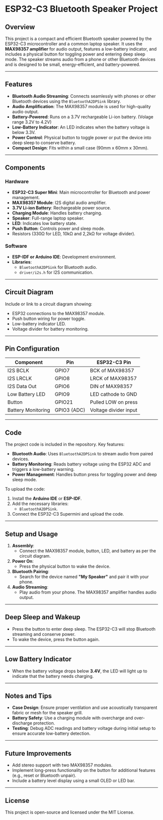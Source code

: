 # ESP32-C3 Bluetooth Speaker Project

## Overview
This project is a compact and efficient Bluetooth speaker powered by the ESP32-C3 microcontroller and a common laptop speaker. It uses the **MAX98357 amplifier** for audio output, features a low-battery indicator, and includes a physical button for toggling power and entering deep sleep mode. The speaker streams audio from a phone or other Bluetooth devices and is designed to be small, energy-efficient, and battery-powered.

---

## Features
- **Bluetooth Audio Streaming**: Connects seamlessly with phones or other Bluetooth devices using the `BluetoothA2DPSink` library.
- **Audio Amplification**: The MAX98357 module is used for high-quality audio output.
- **Battery-Powered**: Runs on a 3.7V rechargeable Li-ion battery. (Volage range 3.2V  to 4.2V)
- **Low-Battery Indicator**: An LED indicates when the battery voltage is below 3.3V.
- **Power Control**: Physical button to toggle power or put the device into deep sleep to conserve battery.
- **Compact Design**: Fits within a small case (90mm x 60mm x 30mm).

---

## Components

### Hardware
- **ESP32-C3 Super Mini**: Main microcontroller for Bluetooth and power management.
- **MAX98357 Module**: I2S digital audio amplifier.
- **3.7V Li-ion Battery**: Rechargeable power source.
- **Charging Module**: Handles battery charging.
- **Speaker**: Full-range laptop speaker.
- **LED**: Indicates low battery state.
- **Push Button**: Controls power and sleep mode.
- Resistors (330Ω for LED, 10kΩ and 2,2kΩ for voltage divider).

### Software
- **ESP-IDF or Arduino IDE**: Development environment.
- **Libraries**:
  - `BluetoothA2DPSink` for Bluetooth audio.
  - `driver/i2s.h` for I2S communication.

---

## Circuit Diagram
Include or link to a circuit diagram showing:
- ESP32 connections to the MAX98357 module.
- Push button wiring for power toggle.
- Low-battery indicator LED.
- Voltage divider for battery monitoring.

---

## Pin Configuration

| **Component**         | **Pin**     | **ESP32-C3 Pin**   |
|------------------------|-------------|--------------------|
| I2S BCLK              | GPIO7       | BCK of MAX98357    |
| I2S LRCLK             | GPIO8       | LRCK of MAX98357   |
| I2S Data Out          | GPIO6       | DIN of MAX98357    |
| Low Battery LED       | GPIO9       | LED cathode to GND |
| Button                | GPIO21      | Pulled LOW on press |
| Battery Monitoring    | GPIO3 (ADC) | Voltage divider input |

---

## Code
The project code is included in the repository. Key features:
- **Bluetooth Audio**: Uses `BluetoothA2DPSink` to stream audio from paired devices.
- **Battery Monitoring**: Reads battery voltage using the ESP32 ADC and triggers a low-battery warning.
- **Power Management**: Handles button press for toggling power and deep sleep mode.

To upload the code:
1. Install the **Arduino IDE** or **ESP-IDF**.
2. Add the necessary libraries:
   - `BluetoothA2DPSink`.
3. Connect the ESP32-C3 Supermini and upload the code.

---

## Setup and Usage

1. **Assembly**:
   - Connect the MAX98357 module, button, LED, and battery as per the circuit diagram.
2. **Power On**:
   - Press the physical button to wake the device.
3. **Bluetooth Pairing**:
   - Search for the device named **"My Speaker"** and pair it with your phone.
4. **Audio Streaming**:
   - Play audio from your phone. The MAX98357 amplifier handles audio output.

---

## Deep Sleep and Wakeup
- Press the button to enter deep sleep. The ESP32-C3 will stop Bluetooth streaming and conserve power.
- To wake the device, press the button again.

---

## Low Battery Indicator
- When the battery voltage drops below **3.4V**, the LED will light up to indicate that the battery needs charging.

---

## Notes and Tips
- **Case Design**: Ensure proper ventilation and use acoustically transparent fabric or mesh for the speaker grill.
- **Battery Safety**: Use a charging module with overcharge and over-discharge protection.
- **Testing**: Debug ADC readings and battery voltage during initial setup to ensure accurate low-battery detection.

---

## Future Improvements
- Add stereo support with two MAX98357 modules.
- Implement long-press functionality on the button for additional features (e.g., reset or Bluetooth unpair).
- Include a battery level display using a small OLED or LED bar.

---

## License
This project is open-source and licensed under the MIT License.
